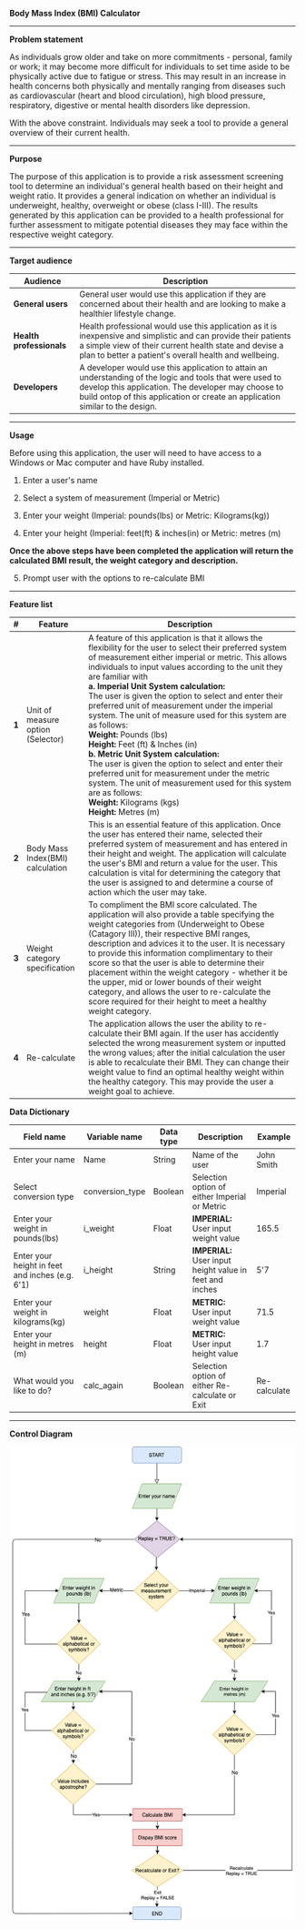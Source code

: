 **Body Mass Index (BMI) Calculator**

---

**Problem statement**

As individuals grow older and take on more commitments - personal, family or work; it may become more difficult for individuals to set time aside to be physically active due to fatigue or stress. This may result in an increase in health concerns both physically and mentally ranging from diseases such as cardiovascular (heart and blood circulation), high blood pressure, respiratory, digestive or mental health disorders like depression. 

With the above constraint. Individuals may seek a tool to provide a general overview of their current health. 

---

**Purpose**

The purpose of this application is to provide a risk assessment screening tool to determine an individual's general health based on their height and weight ratio. It provides a general indication on whether an individual is underweight, healthy, overweight or obese (class I-III). The results generated by this application can be provided to a health professional for further assessment to mitigate potential diseases they may face within the respective weight category. 

---

**Target audience**

| Audience                 | Description                                                  |
| ------------------------ | ------------------------------------------------------------ |
| **General users**        | General user would use this application if they are concerned about their health and are looking to make a healthier lifestyle change. |
| **Health professionals** | Health professional would use this application as it is inexpensive and simplistic and can provide their patients a simple view of their current health state and devise a plan to better a patient's overall health and wellbeing. |
| **Developers**           | A developer would use this application to attain an understanding of the logic and tools that were used to develop this application. The developer may choose to build ontop of this application or create an application similar to the design. |

---

**Usage**

Before using this application, the user will need to have access to a Windows or Mac computer and have Ruby installed. 

1.  Enter a user's name

2. Select a system of measurement (Imperial or Metric)

3. Enter your weight (Imperial: pounds(lbs) or Metric: Kilograms(kg))

4. Enter your height (Imperial: feet(ft) & inches(in) or Metric: metres (m)

**Once the above steps have been completed the application will return the calculated BMI result, the weight category and description.**

5. Prompt user with the options to re-calculate BMI

---

**Feature list**

| #     | Feature                           | Description                                                  |
| ----- | --------------------------------- | ------------------------------------------------------------ |
| **1** | Unit of measure option (Selector) | A feature of this application is that it allows the flexibility for the user to select their preferred system of measurement either imperial or metric. This allows individuals to input values according to the unit they are familiar with<br />**a. Imperial Unit System calculation:**<br />The user is given the option to select and enter their preferred unit of measurement under the imperial system. The unit of measure used for this system are as follows:<br />**Weight:** Pounds (lbs)<br />**Height:** Feet (ft) & Inches (in)<br />**b. Metric Unit System calculation:**<br />The user is given the option to select and enter their preferred unit for measurement under the metric system. The unit of measurement used for this system are as follows:<br />**Weight:** Kilograms (kgs)<br />**Height:** Metres (m) |
| **2** | Body Mass Index(BMI) calculation  | This is an essential feature of this application. Once the user has entered their name, selected their preferred system of measurement and has entered in their height and weight. The application will calculate the user's BMI and return a value for the user. This calculation is vital for determining the category that the user is assigned to and determine a course of action which the user may take. |
| **3** | Weight category specification     | To compliment the BMI score calculated. The application will also provide a table specifying the weight categories from (Underweight to Obese (Catagory III)), their respective BMI ranges, description and advices it to the user. It is necessary to provide this information complimentary to their score so that the user is able to determine their placement within the weight category - whether it be the upper, mid or lower bounds of their weight category, and allows the user to re-calculate the score required for their height to meet a healthy weight category. |
| **4** | Re-calculate                      | The application allows the user the ability to re-calculate their BMI again. If the user has accidently selected the wrong measurement system or inputted the wrong values; after the initial calculation the user is able to recalculate their BMI. They can change their weight value to find an optimal healthy weight within the healthy category. This may provide the user a weight goal to achieve. |

**Data Dictionary**

| Field name                                      | Variable name   | Data type | Description                                                  | Example      |
| ----------------------------------------------- | --------------- | --------- | ------------------------------------------------------------ | ------------ |
| Enter your name                                 | Name            | String    | Name of the user                                             | John Smith   |
| Select conversion type                          | conversion_type | Boolean   | Selection option of either Imperial or Metric                | Imperial     |
| Enter your weight in pounds(lbs)                | i_weight        | Float     | **IMPERIAL:**<br />User input weight value                   | 165.5        |
| Enter your height in feet and inches (e.g. 6'1) | i_height        | String    | **IMPERIAL:**<br />User input height value in feet and inches | 5'7          |
| Enter your weight in kilograms(kg)              | weight          | Float     | **METRIC:**<br />User input weight value                     | 71.5         |
| Enter your height in metres (m)                 | height          | Float     | **METRIC:**<br />User input height value                     | 1.7          |
| What would you like to do?                      | calc_again      | Boolean   | Selection option of either Re-calculate or Exit              | Re-calculate |

---

**Control Diagram**

![](/docs/BMI_control_flow_diagram.png)



